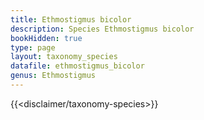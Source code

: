 ```yaml
---
title: Ethmostigmus bicolor
description: Species Ethmostigmus bicolor
bookHidden: true
type: page
layout: taxonomy_species
datafile: ethmostigmus_bicolor
genus: Ethmostigmus
---
```


{{<disclaimer/taxonomy-species>}}
